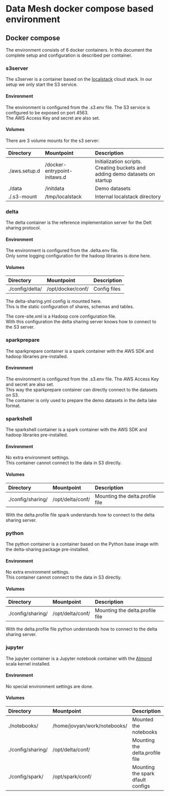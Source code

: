 # Data Mesh docker compose based environment

## Docker compose

The environment consists of 6 docker containers. 
In this document the complete setup and configuration is described per container.

### s3server

The s3server is a container based on the [localstack](https://localstack.cloud/) cloud stack.
In our setup we only start the S3 service.

#### Environment

The environment is configured from the .s3.env file.  The S3 service is configured to be exposed on port 4563.  
The AWS Access Key and secret are also set.  

#### Volumes

There are 3 volume mounts for the s3 server:

| Directory | Mountpoint | Description |
| :-------- | :--------- | :---------- |
| ./aws.setup.d | /docker-entrypoint-initaws.d | Initialization scripts. Creating buckets and adding demo datasets on startup | 
| ./data | /initdata | Demo datasets |
| ./.s3-mount | /tmp/localstack | Internal localstack directory |

### delta

The delta container is the reference implementation server for the Delt sharing protocol.

#### Environment

The environment is configured from the .delta.env file.  
Only some logging configuration for the hadoop libraries is done here.

#### Volumes

| Directory | Mountpoint | Description |
| :-------- | :--------- | :---------- |
|  ./config/delta/ | /opt/docker/conf/ | Config files |

The delta-sharing.yml config is mounted here.  
This is the static configuration of shares, schemas and tables.

The core-site.xml is a Hadoop core configuration file.  
With this configuration the delta sharing server knows how to connect to the S3 server.

### sparkprepare

The sparkprepare container is a spark container with the AWS SDK and hadoop libraries pre-installed.

#### Environment

The environment is configured from the .s3.env file. The AWS Access Key and secret are also set.  
This way the sparkprepare container can directly connect to the datasets on S3.  
The container is only used to prepare the demo datasets in the delta lake format.

### sparkshell

The sparkshell container is a spark container with the AWS SDK and hadoop libraries pre-installed.

#### Environment

No extra environment settings.  
This container cannot connect to the data in S3 directly.

#### Volumes

| Directory | Mountpoint | Description |
| :-------- | :--------- | :---------- |
| ./config/sharing/ | /opt/delta/conf/ | Mounting the delta.profile file | 

With the delta.profile file spark understands how to connect to the delta sharing server.

### python

The python container is a container based on the Python base image with the delta-sharing package pre-installed.

#### Environment

No extra environment settings.  
This container cannot connect to the data in S3 directly.

#### Volumes

| Directory | Mountpoint | Description |
| :-------- | :--------- | :---------- |
| ./config/sharing/ | /opt/delta/conf/ | Mounting the delta.profile file | 

With the delta.profile file python understands how to connect to the delta sharing server.

### jupyter

The jupyter container is a Jupyter notebook container with the [Almond](https://almond.sh/) scala kernel installed.

#### Environment

No special environment settings are done.

#### Volumes

| Directory | Mountpoint | Description |
| :-------- | :--------- | :---------- |
| ./notebooks/ | /home/jovyan/work/notebooks/ | Mounted the notebooks |
| ./config/sharing/ | /opt/delta/conf/ | Mounting the delta.profile file |
| ./config/spark/ | /opt/spark/conf/ | Mounting the spark dfault configs |
